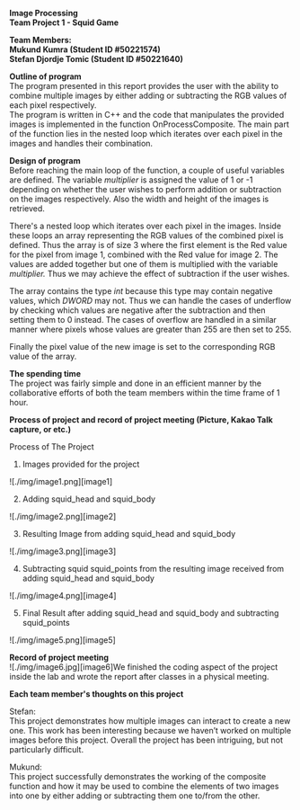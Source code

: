 **Image Processing**  
**Team Project 1 \- Squid Game**

**Team Members:**  
**Mukund Kumra (Student ID \#50221574)**  
**Stefan Djordje Tomic (Student ID \#50221640)**

**Outline of program**  
The program presented in this report provides the user with the ability to combine multiple images by either adding or subtracting the RGB values of each pixel respectively.   
The program is written in C++ and the code that manipulates the provided images is implemented in the function OnProcessComposite. The main part of the function lies in the nested loop which iterates over each pixel in the images and handles their combination. 

**Design of program**  
Before reaching the main loop of the function, a couple of useful variables are defined. The variable *multiplier* is assigned the value of 1 or \-1 depending on whether the user wishes to perform addition or subtraction on the images respectively. Also the width and height of the images is retrieved. 

There's a nested loop which iterates over each pixel in the images. Inside these loops an array representing the RGB values of the combined pixel is defined. Thus the array is of size 3 where the first element is the Red value for the pixel from image 1, combined with the Red value for image 2\. The values are added together but one of them is multiplied with the variable *multiplier.* Thus we may achieve the effect of subtraction if the user wishes.

The array contains the type *int* because this type may contain negative values, which *DWORD* may not. Thus we can handle the cases of underflow by checking which values are negative after the subtraction and then setting them to 0 instead. The cases of overflow are handled in a similar manner where pixels whose values are greater than 255 are then set to 255\. 

Finally the pixel value of the new image is set to the corresponding RGB value of the array. 

**The spending time**  
The project was fairly simple and done in an efficient manner by the collaborative efforts of both the team members within the time frame of 1 hour.  
 

**Process of project and record of project meeting (Picture, Kakao Talk capture, or etc.)**

Process of The Project

1) Images provided for the project

![./img/image1.png][image1]

2) Adding squid\_head and squid\_body

![./img/image2.png][image2]

3) Resulting Image from adding squid\_head and squid\_body

![./img/image3.png][image3]

4) Subtracting squid squid\_points from the resulting image  received from adding squid\_head and squid\_body

![./img/image4.png][image4]

5) Final Result after adding squid\_head and squid\_body and subtracting squid\_points

![./img/image5.png][image5]

**Record of project meeting**  
![./img/image6.jpg][image6]We finished the coding aspect of the project inside the lab and wrote the report after classes in a physical meeting. 

**Each team member's thoughts on this project**

Stefan:  
This project demonstrates how multiple images can interact to create a new one. This work has been interesting because we haven’t worked on multiple images before this project. Overall the project has been intriguing, but not particularly difficult. 

Mukund:  
This project successfully demonstrates the working of the composite function and how it may be used to combine the elements of two images into one by either adding or subtracting them one to/from the other.